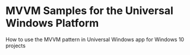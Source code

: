 # MVVM Samples for the Universal Windows Platform
How to use the MVVM pattern in Universal Windows app for Windows 10 projects
